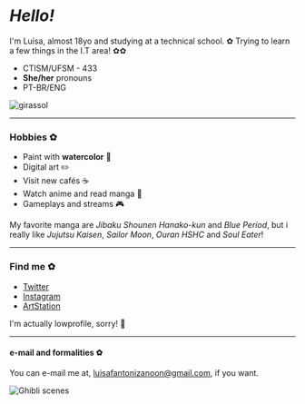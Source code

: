 # _Hello!_ 

I'm Luísa, almost 18yo and studying at a technical school. ✿
Trying to learn a few things in the I.T area! ✿✿

- CTISM/UFSM - 433
- **She/her** pronouns 
- PT-BR/ENG 

![girassol](https://64.media.tumblr.com/5e599f261b1c471bdbf57e52c0028678/tumblr_plfsfqo0Gk1rbud4zo1_500.gifv "girassol")

____
### Hobbies ✿

- Paint with **watercolor** 🎨
- Digital art ✏️
- Visit new cafés ☕️
- Watch anime and read manga 🎥
- Gameplays and streams 🎮

My favorite manga are _Jibaku Shounen Hanako-kun_ and _Blue Period_, but i really like _Jujutsu Kaisen_, _Sailor Moon_, _Ouran HSHC_ and _Soul Eater_!
____
### Find me ✿

- [Twitter](https://twitter.com/fanonzee)
- [Instagram](https://www.instagram.com/luisafzn/)
- [ArtStation](https://www.artstation.com/fanonzee/profile)

I'm actually lowprofile, sorry! 🤧
____
#### e-mail and formalities ✿

You can e-mail me at, luisafantonizanoon@gmail.com, if you want.

![Ghibli scenes](https://64.media.tumblr.com/881e28482fb70cd831a829a0a6a7bfae/tumblr_n8vmjiOYxW1tgifizo2_500.gifv "scenes")
